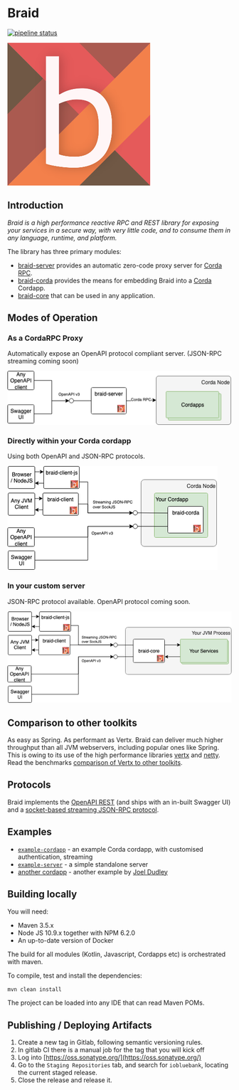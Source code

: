 # Braid

[![pipeline status](https://gitlab.com/bluebank/braid/badges/master/pipeline.svg)](https://gitlab.com/bluebank/braid/commits/master)

![logo](braid-docs/src/site/sphinx/images/logo-small.png) 
 
## Introduction

_Braid is a high performance reactive RPC and REST library for exposing your services in a secure way, with very little code, and to consume them in any language, runtime, and platform._

The library has three primary modules: 
* [braid-server](braid-server/README.md) provides an automatic zero-code proxy server for [Corda RPC](https://docs.corda.net/clientrpc.html).
* [braid-corda](braid-corda/README.md) provides the means for embedding Braid into a [Corda](https://www.corda.net) Cordapp.
* [braid-core](braid-core/README.md) that can be used in any application.

## Modes of Operation

### As a CordaRPC Proxy

Automatically expose an OpenAPI protocol compliant server.
(JSON-RPC streaming coming soon)

![](braid-docs/src/site/sphinx/images/corda-proxy.png)    

### Directly within your Corda cordapp

Using both OpenAPI and JSON-RPC protocols.

![](braid-docs/src/site/sphinx/images/in-memory-corda.png)    

### In your custom server

JSON-RPC protocol available. OpenAPI protocol coming soon.

![](braid-docs/src/site/sphinx/images/custom-server.png)    

## Comparison to other toolkits

As easy as Spring. As performant as Vertx.
Braid can deliver much higher throughput than all JVM webservers, including popular ones like Spring.
This is owing to its use of the high performance libraries [vertx](https://vertx.io) and [netty](https://netty.io/).
Read the benchmarks [comparison of Vertx to other toolkits](https://www.techempower.com/benchmarks/).
 
## Protocols

Braid implements the [OpenAPI REST](https://swagger.io/docs/specification/about/) (and ships with an in-built Swagger UI) and a [socket-based streaming JSON-RPC protocol](./braid-core/README.md).

## Examples

* [`example-cordapp`](examples/example-cordapp) - an example Corda cordapp, with customised authentication, streaming
* [`example-server`](examples/example-server) - a simple standalone server 
* [another cordapp](https://github.com/joeldudleyr3/pigtail) - another example by [Joel Dudley](https://twitter.com/joeldudley6)

## Building locally

You will need:

* Maven 3.5.x
* Node JS 10.9.x together with NPM 6.2.0
* An up-to-date version of Docker

The build for all modules (Kotlin, Javascript, Cordapps etc) is orchestrated with maven.

To compile, test and install the dependencies:

```bash
mvn clean install
```

The project can be loaded into any IDE that can read Maven POMs.

## Publishing / Deploying Artifacts

1. Create a new tag in Gitlab, following semantic versioning rules.
2. In gitlab CI there is a manual job for the tag that you will kick off
3. Log into [https://oss.sonatype.org/](https://oss.sonatype.org/)
4. Go to the `Staging Repositories` tab, and search for `iobluebank`, locating the current staged release.
5. Close the release and release it.

